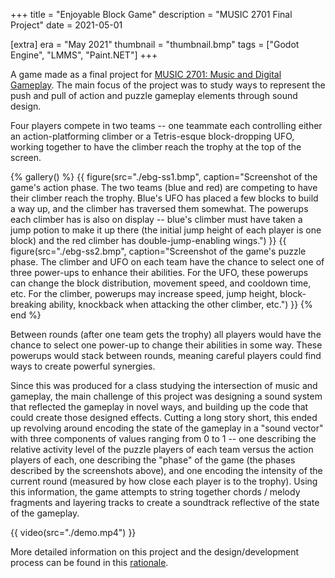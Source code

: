+++
title = "Enjoyable Block Game"
description = "MUSIC 2701 Final Project"
date = 2021-05-01

[extra]
era = "May 2021"
thumbnail = "thumbnail.bmp"
tags = ["Godot Engine", "LMMS", "Paint.NET"]
+++

A game made as a final project for [MUSIC 2701: Music and Digital Gameplay](https://classes.cornell.edu/browse/roster/SP21/class/MUSIC/2701). The main focus of the project was to study ways to represent the push and pull of action and puzzle gameplay elements through sound design.

Four players compete in two teams -- one teammate each controlling either an action-platforming climber or a Tetris-esque block-dropping UFO, working together to have the climber reach the trophy at the top of the screen.

{% gallery() %}
  {{ figure(src="./ebg-ss1.bmp", caption="Screenshot of the game's action phase. The two teams (blue and red) are competing to have their climber reach the trophy. Blue's UFO has placed a few blocks to build a way up, and the climber has traversed them somewhat. The powerups each climber has is also on display -- blue's climber must have taken a jump potion to make it up there (the initial jump height of each player is one block) and the red climber has double-jump-enabling wings.") }}
  {{ figure(src="./ebg-ss2.bmp", caption="Screenshot of the game's puzzle phase. The climber and UFO on each team have the chance to select one of three power-ups to enhance their abilities. For the UFO, these powerups can change the block distribution, movement speed, and cooldown time, etc. For the climber, powerups may increase speed, jump height, block-breaking ability, knockback when attacking the other climber, etc.") }}
{% end %}

Between rounds (after one team gets the trophy) all players would have the chance to select one power-up to change their abilities in some way. These powerups would stack between rounds, meaning careful players could find ways to create powerful synergies.

Since this was produced for a class studying the intersection of music and gameplay, the main challenge of this project was designing a sound system that reflected the gameplay in novel ways, and building up the code that could create those designed effects. Cutting a long story short, this ended up revolving around encoding the state of the gameplay in a "sound vector" with three components of values ranging from 0 to 1 -- one describing the relative activity level of the puzzle players of each team versus the action players of each, one describing the "phase" of the game (the phases described by the screenshots above), and one encoding the intensity of the current round (measured by how close each player is to the trophy). Using this information, the game attempts to string together chords / melody fragments and layering tracks to create a soundtrack reflective of the state of the gameplay.

{{ video(src="./demo.mp4") }}

More detailed information on this project and the design/development process can be found in this [rationale](./ebg-rationale.pdf).
